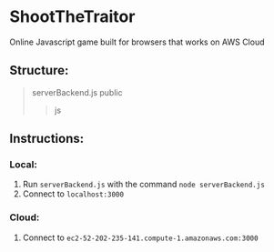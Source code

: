 # ShootTheTraitor

Online Javascript game built for browsers that works on AWS Cloud

## Structure:
> serverBackend.js
> public
>>js

## Instructions:
### Local:
1. Run `serverBackend.js` with the command `node serverBackend.js`
2. Connect to ``localhost:3000``

### Cloud:
1. Connect to `ec2-52-202-235-141.compute-1.amazonaws.com:3000`


